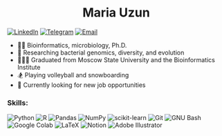 <div align="center">
  <h1>Maria Uzun</h1>
</div>

[![LinkedIn](https://img.shields.io/badge/LinkedIn-%230077B5?style=for-the-badge&logo=LinkedIn&logoColor=white)](https://linkedin.com/in/uzunmasha)
[![Telegram](https://img.shields.io/badge/Telegram-%232CA5E0?style=for-the-badge&logo=Telegram&logoColor=white)](https://t.me/uzunmasha) [![Email](https://img.shields.io/badge/Email-%23D14836?style=for-the-badge&logo=Gmail&logoColor=white)](mailto:uzunmasha@gmail.com)


- 👨‍💻 Bioinformatics, microbiology, Ph.D.
- 🧬 Researching bacterial genomics, diversity, and evolution
- 👩🏻‍🎓 Graduated from Moscow State University and the Bioinformatics Institute
- 🏂 Playing volleyball and snowboarding
- 👀 Currently looking for new job opportunities



### Skills:
![Python](https://img.shields.io/badge/python-3670A0?style=for-the-badge&logo=python&logoColor=ffdd54)
![R](https://img.shields.io/badge/r-%23276DC3.svg?style=for-the-badge&logo=r&logoColor=white) 
![Pandas](https://img.shields.io/badge/pandas-%23150458.svg?style=for-the-badge&logo=pandas&logoColor=white) 
![NumPy](https://img.shields.io/badge/numpy-%23013243.svg?style=for-the-badge&logo=numpy&logoColor=white) 
![scikit-learn](https://img.shields.io/badge/scikit--learn-%23F7931E.svg?style=for-the-badge&logo=scikit-learn&logoColor=white) 
![Git](https://img.shields.io/badge/git-%23F05033.svg?style=for-the-badge&logo=git&logoColor=white)
![GNU Bash](https://img.shields.io/badge/GNU%20Bash-000000?style=for-the-badge&logo=GNU%20Bash&logoColor=white)
![Google Colab](https://img.shields.io/badge/Google%20Colab-F9AB00?style=for-the-badge&logo=Google%20Colab&logoColor=white)
![LaTeX](https://img.shields.io/badge/LaTeX-008080?style=for-the-badge&logo=LaTeX&logoColor=white)
![Notion](https://img.shields.io/badge/Notion-000000?style=for-the-badge&logo=Notion&logoColor=white)
![Adobe Illustrator](https://img.shields.io/badge/adobe%20illustrator-%23FF9A00.svg?style=for-the-badge&logo=adobe%20illustrator&logoColor=white)
